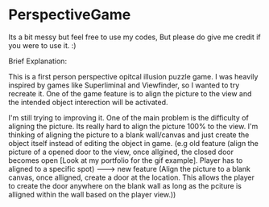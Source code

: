 # PerspectiveGame


Its a bit messy but feel free to use my codes, But please do give me credit if you were to use it. :)


Brief Explanation:

This is a first person perspective opitcal illusion puzzle game. I was heavily inspired by games like Superliminal and Viewfinder, so I wanted to try recreate it. One of the game feature is to align the picture to the view and the intended object interection will be activated. 

I'm still trying to  improving it. One of the main problem is the difficulty of aligning the picture. Its really hard to align the picture 100% to the view. I'm thinking of aligning the picture to a blank wall/canvas and just create the object itself instead of editing the object in game.
(e.g old feature (align the picture of a opened door to the view, once allgined, the closed door becomes open [Look at my portfolio for the gif example]. Player has to aligned to a specific spot)  --->  new feature (Align the picture to a blank canvas, once alligned, create a door at the location. This allows the player to create the door anywhere on the blank wall as long as the pciture is alligned within the wall based on the player view.))